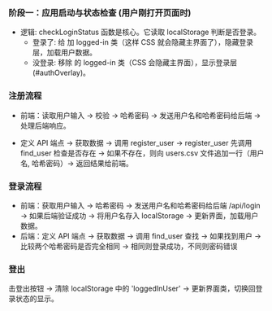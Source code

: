 ### 阶段一：应用启动与状态检查 (用户刚打开页面时)
- 逻辑: checkLoginStatus 函数是核心。它读取 localStorage 判断是否登录。
    - 登录了: 给 <body> 加 logged-in 类（这样 CSS 就会隐藏主界面了），隐藏登录层，加载用户数据。
    - 没登录: 移除 <body> 的 logged-in 类（CSS 会隐藏主界面），显示登录层 (#authOverlay)。

### 注册流程
- 前端：读取用户输入 -> 校验 -> 哈希密码 -> 发送用户名和哈希密码给后端 -> 处理后端响应。

- 定义 API 端点 -> 获取数据 -> 调用 register_user -> register_user 先调用 find_user 检查是否存在 -> 如果不存在，则向 users.csv 文件追加一行（用户名, 哈希密码）-> 返回结果给前端。

### 登录流程
- 前端：获取用户输入 -> 哈希密码 -> 发送用户名和哈希密码给后端 /api/login -> 如果后端验证成功 -> 将用户名存入 localStorage -> 更新界面，加载用户数据。
- 后端：定义 API 端点 -> 获取数据 -> 调用 find_user 查找 -> 如果找到用户 -> 比较两个哈希密码是否完全相同 -> 相同则登录成功，不同则密码错误

### 登出
击登出按钮 -> 清除 localStorage 中的 'loggedInUser' -> 更新界面类，切换回登录状态的显示。